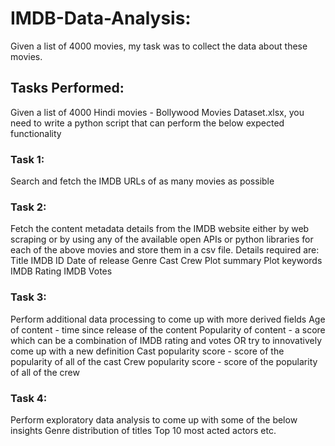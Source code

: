 # IMDB-Data-Analysis:
Given a list of 4000 movies, my task was to collect the data about these movies.

## Tasks Performed:
Given a list of 4000 Hindi movies - Bollywood Movies Dataset.xlsx, you need to write a python script that can perform the below expected functionality

### Task 1:
Search and fetch the IMDB URLs of as many movies as possible

### Task 2:
Fetch the content metadata details from the IMDB website either by web scraping or by using any of the available open APIs or python libraries for each of the above movies and store them in a csv file. Details required are:
Title
IMDB ID
Date of release
Genre
Cast
Crew
Plot summary
Plot keywords
IMDB Rating
IMDB Votes

### Task 3:
Perform additional data processing to come up with more derived fields
Age of content - time since release of the content
Popularity of content - a score which can be a combination of IMDB rating and votes OR try to innovatively come up with a new definition 
Cast popularity score - score of the popularity of all of the cast
Crew popularity score - score of the popularity of all of the crew

### Task 4:
Perform exploratory data analysis to come up with some of the below insights 
Genre distribution of titles
Top 10 most acted actors etc.

